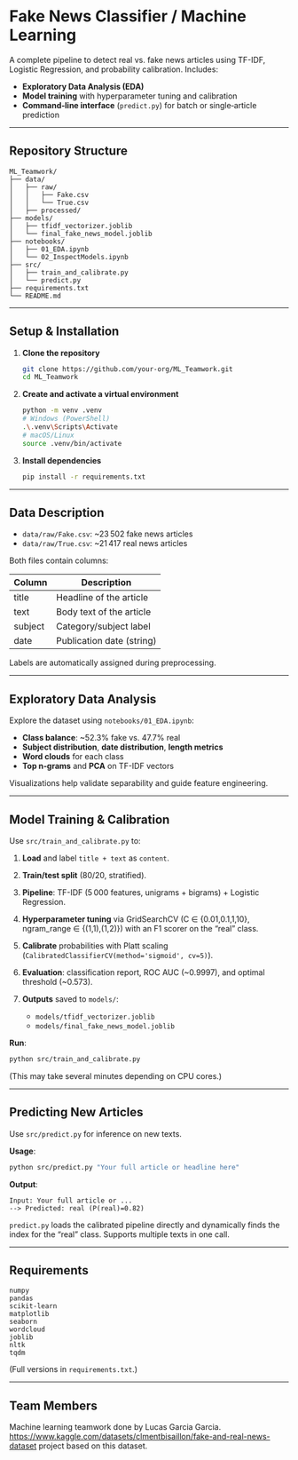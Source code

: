 # Fake News Classifier / Machine Learning

A complete pipeline to detect real vs. fake news articles using TF-IDF, Logistic Regression, and probability calibration. Includes:

* **Exploratory Data Analysis (EDA)**
* **Model training** with hyperparameter tuning and calibration
* **Command‑line interface** (`predict.py`) for batch or single‑article prediction

---

## Repository Structure

```
ML_Teamwork/
├── data/
│   ├── raw/
│   │   ├── Fake.csv
│   │   └── True.csv
│   ├── processed/
├── models/
│   ├── tfidf_vectorizer.joblib
│   └── final_fake_news_model.joblib
├── notebooks/
│   ├── 01_EDA.ipynb
│   └── 02_InspectModels.ipynb
├── src/
│   ├── train_and_calibrate.py
│   └── predict.py
├── requirements.txt
└── README.md
```

---

## Setup & Installation

1. **Clone the repository**

   ```bash
   git clone https://github.com/your-org/ML_Teamwork.git
   cd ML_Teamwork
   ```

2. **Create and activate a virtual environment**

   ```bash
   python -m venv .venv
   # Windows (PowerShell)
   .\.venv\Scripts\Activate
   # macOS/Linux
   source .venv/bin/activate
   ```

3. **Install dependencies**

   ```bash
   pip install -r requirements.txt
   ```

---

## Data Description

* `data/raw/Fake.csv`: \~23 502 fake news articles
* `data/raw/True.csv`: \~21 417 real news articles

Both files contain columns:

| Column  | Description               |
| ------- | ------------------------- |
| title   | Headline of the article   |
| text    | Body text of the article  |
| subject | Category/subject label    |
| date    | Publication date (string) |

Labels are automatically assigned during preprocessing.

---

## Exploratory Data Analysis

Explore the dataset using `notebooks/01_EDA.ipynb`:

* **Class balance**: \~52.3% fake vs. 47.7% real
* **Subject distribution**, **date distribution**, **length metrics**
* **Word clouds** for each class
* **Top n‑grams** and **PCA** on TF-IDF vectors

Visualizations help validate separability and guide feature engineering.

---

## Model Training & Calibration

Use `src/train_and_calibrate.py` to:

1. **Load** and label `title + text` as `content`.
2. **Train/test split** (80/20, stratified).
3. **Pipeline**: TF-IDF (5 000 features, unigrams + bigrams) + Logistic Regression.
4. **Hyperparameter tuning** via GridSearchCV (C ∈ {0.01,0.1,1,10}, ngram\_range ∈ {(1,1),(1,2)}) with an F1 scorer on the “real” class.
5. **Calibrate** probabilities with Platt scaling (`CalibratedClassifierCV(method='sigmoid', cv=5)`).
6. **Evaluation**: classification report, ROC AUC (\~0.9997), and optimal threshold (\~0.573).
7. **Outputs** saved to `models/`:

   * `models/tfidf_vectorizer.joblib`
   * `models/final_fake_news_model.joblib`

**Run**:

```bash
python src/train_and_calibrate.py
```

(This may take several minutes depending on CPU cores.)

---

## Predicting New Articles

Use `src/predict.py` for inference on new texts.

**Usage**:

```bash
python src/predict.py "Your full article or headline here"
```

**Output**:

```
Input: Your full article or ...
--> Predicted: real (P(real)=0.82)
```

`predict.py` loads the calibrated pipeline directly and dynamically finds the index for the “real” class. Supports multiple texts in one call.

---

## Requirements

```text
numpy
pandas
scikit-learn
matplotlib
seaborn
wordcloud
joblib
nltk
tqdm

```

(Full versions in `requirements.txt`.)

---
## Team Members
Machine learning teamwork done by Lucas Garcia Garcia.
https://www.kaggle.com/datasets/clmentbisaillon/fake-and-real-news-dataset project based on this dataset.
